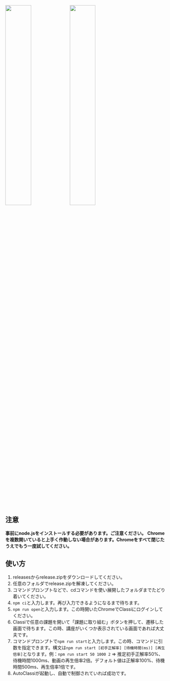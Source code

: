 <img src="https://img.shields.io/badge/-Node.js-339933.svg?logo=node.js&style=flat-square" width="40%"><img src="https://img.shields.io/badge/-Typescript-000000.svg?logo=typescript&style=popout-square" width="40%">

## 注意
**事前にnode.jsをインストールする必要があります。ご注意ください。**
**Chromeを複数開いていると上手く作動しない場合があります。Chromeをすべて閉じたうえでもう一度試してください。**

## 使い方
1. releasesからrelease.zipをダウンロードしてください。  
2. 任意のフォルダでrelease.zipを解凍してください。  
3. コマンドプロンプトなどで、cdコマンドを使い展開したフォルダまでたどり着いてください。  
4. `npm ci`と入力します。再び入力できるようになるまで待ちます。
5. `npm run open`と入力します。この時開いたChromeでClassiにログインしてください。
6. Classiで任意の課題を開いて「課題に取り組む」ボタンを押して、遷移した画面で待ちます。この時、講座がいくつか表示されている画面であれば大丈夫です。
7. コマンドプロンプトで`npm run start`と入力します。この時、コマンドに引数を指定できます。構文は`npm run start [初手正解率] [待機時間(ms)] [再生倍率]`となります。例：`npm run start 50 1000 2` => 推定初手正解率50%、待機時間1000ms、動画の再生倍率2倍。デフォルト値は正解率100%、待機時間500ms、再生倍率1倍です。
8. AutoClassiが起動し、自動で制御されていれば成功です。